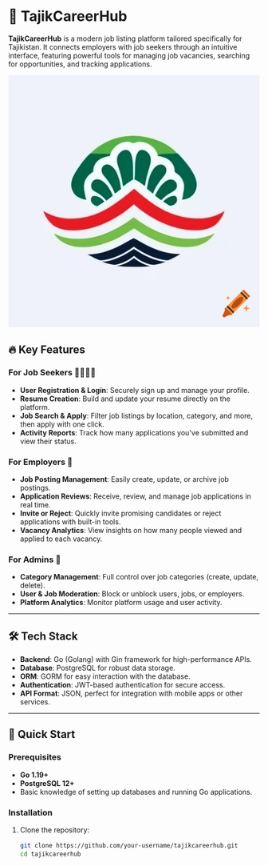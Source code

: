 # 🌟 TajikCareerHub

**TajikCareerHub** is a modern job listing platform tailored specifically for Tajikistan. It connects employers with job seekers through an intuitive interface, featuring powerful tools for managing job vacancies, searching for opportunities, and tracking applications.

![TajikCareerHub Logo](images/logo.png) 

## 🔥 Key Features

### For Job Seekers 👩‍💼👨‍💼
- **User Registration & Login**: Securely sign up and manage your profile.
- **Resume Creation**: Build and update your resume directly on the platform.
- **Job Search & Apply**: Filter job listings by location, category, and more, then apply with one click.
- **Activity Reports**: Track how many applications you've submitted and view their status.

### For Employers 🏢
- **Job Posting Management**: Easily create, update, or archive job postings.
- **Application Reviews**: Receive, review, and manage job applications in real time.
- **Invite or Reject**: Quickly invite promising candidates or reject applications with built-in tools.
- **Vacancy Analytics**: View insights on how many people viewed and applied to each vacancy.

### For Admins 🔧
- **Category Management**: Full control over job categories (create, update, delete).
- **User & Job Moderation**: Block or unblock users, jobs, or employers.
- **Platform Analytics**: Monitor platform usage and user activity.



---

## 🛠️ Tech Stack

- **Backend**: Go (Golang) with Gin framework for high-performance APIs.
- **Database**: PostgreSQL for robust data storage.
- **ORM**: GORM for easy interaction with the database.
- **Authentication**: JWT-based authentication for secure access.
- **API Format**: JSON, perfect for integration with mobile apps or other services.

---

## 🚀 Quick Start

### Prerequisites

- **Go 1.19+**
- **PostgreSQL 12+**
- Basic knowledge of setting up databases and running Go applications.

### Installation

1. Clone the repository:
   ```bash
   git clone https://github.com/your-username/tajikcareerhub.git
   cd tajikcareerhub
